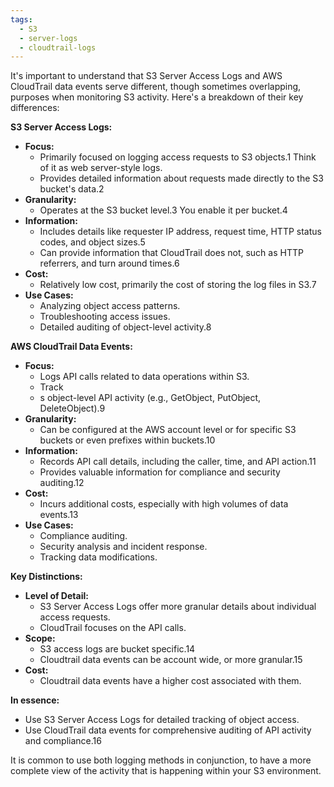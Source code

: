 ```yaml
---
tags:
  - S3
  - server-logs
  - cloudtrail-logs
---
```

It's important to understand that S3 Server Access Logs and AWS CloudTrail data events serve different, though sometimes overlapping, purposes when monitoring S3 activity. Here's a breakdown of their key differences:

**S3 Server Access Logs:**

- **Focus:**
    - Primarily focused on logging access requests to S3 objects.1 Think of it as web server-style logs.
    - Provides detailed information about requests made directly to the S3 bucket's data.2
- **Granularity:**
    - Operates at the S3 bucket level.3 You enable it per bucket.4
- **Information:**
    - Includes details like requester IP address, request time, HTTP status codes, and object sizes.5
    - Can provide information that CloudTrail does not, such as HTTP referrers, and turn around times.6
- **Cost:**
    - Relatively low cost, primarily the cost of storing the log files in S3.7
- **Use Cases:**
    - Analyzing object access patterns.
    - Troubleshooting access issues.
    - Detailed auditing of object-level activity.8

**AWS CloudTrail Data Events:**

- **Focus:**
    - Logs API calls related to data operations within S3.
    - Track
    - s object-level API activity (e.g., GetObject, PutObject, DeleteObject).9
- **Granularity:**
    - Can be configured at the AWS account level or for specific S3 buckets or even prefixes within buckets.10
- **Information:**
    - Records API call details, including the caller, time, and API action.11
    - Provides valuable information for compliance and security auditing.12
- **Cost:**
    - Incurs additional costs, especially with high volumes of data events.13
- **Use Cases:**
    - Compliance auditing.
    - Security analysis and incident response.
    - Tracking data modifications.

**Key Distinctions:**

- **Level of Detail:**
    - S3 Server Access Logs offer more granular details about individual access requests.
    - CloudTrail focuses on the API calls.
- **Scope:**
    - S3 access logs are bucket specific.14
    - Cloudtrail data events can be account wide, or more granular.15
- **Cost:**
    - Cloudtrail data events have a higher cost associated with them.

**In essence:**

- Use S3 Server Access Logs for detailed tracking of object access.
- Use CloudTrail data events for comprehensive auditing of API activity and compliance.16

It is common to use both logging methods in conjunction, to have a more complete view of the activity that is happening within your S3 environment.